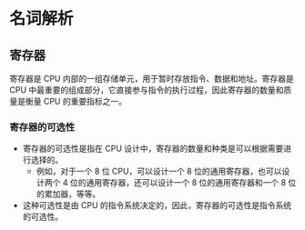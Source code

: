 # 名词解析

## 寄存器

寄存器是 CPU 内部的一组存储单元，用于暂时存放指令、数据和地址。寄存器是 CPU 中最重要的组成部分，它直接参与指令的执行过程，因此寄存器的数量和质量是衡量 CPU 的重要指标之一。

### 寄存器的可选性

- 寄存器的可选性是指在 CPU 设计中，寄存器的数量和种类是可以根据需要进行选择的。
  - 例如，对于一个 8 位 CPU，可以设计一个 8 位的通用寄存器，也可以设计两个 4 位的通用寄存器，还可以设计一个 8 位的通用寄存器和一个 8 位的累加器，等等。
- 这种可选性是由 CPU 的指令系统决定的，因此，寄存器的可选性是指令系统的可选性。
